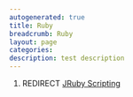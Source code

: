 ```yaml
---
autogenerated: true
title: Ruby
breadcrumb: Ruby
layout: page
categories: 
description: test description
---
```


1.  REDIRECT [JRuby Scripting](JRuby_Scripting "wikilink")
